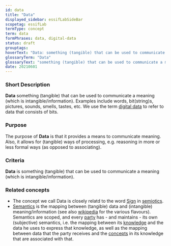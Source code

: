 ```yaml
---
id: data
title: "Data"
displayed_sidebar: essifLabSideBar
scopetag: essifLab
termType: concept
term: data
formPhrases: data, digital-data
status: draft
grouptags:
hoverText: "Data: something (tangible) that can be used to communicate a meaning (which is intangible/information)."
glossaryTerm: "Data"
glossaryText: "something (tangible) that can be used to communicate a meaning (which is intangible/information)."
date: 20210601
---
```


### Short Description

**Data** something (tangible) that can be used to communicate a meaning (which is intangible/information). Examples include words, bit(string)s, pictures, sounds, smells, tastes, etc. We use the term [digital data](data@) to refer to data that consists of bits.

### Purpose

The purpose of **Data** is that it provides a means to communicate meaning. Also, it allows for (tangible) ways of processing, e.g. reasoning in more or less formal ways (as opposed to associating).

### Criteria

**Data** is something (tangible) that can be used to communicate a meaning (which is intangible/information).

### Related concepts

- The concept we call Data is closely relatd to the word [Sign](https://en.wikipedia.org/wiki/Sign_(semiotics)) in [semiotics](https://en.wikipedia.org/wiki/Semiotics).
- [Semantics](@) is the mapping between (tangible) data and (intangible) meaning/information (see also [wikipedia](https://en.wikipedia.org/wiki/Semantics) for the various flavours). Semantics are scoped, and every [party](@) has - and maintains - its own (subjective) semantics, i.e. the mapping between its [knowledge](@) and the data he uses to express that knowledge, as well as the mapping between data that the party receives and the [concepts](@) in its knowledge that are associated with that.